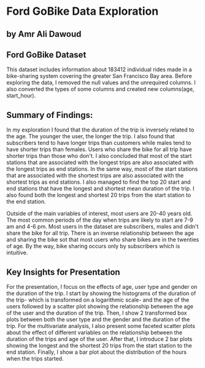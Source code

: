 # Ford GoBike Data Exploration
## by Amr Ali Dawoud


## Ford GoBike Dataset

This dataset includes information about 183412 individual rides made in a bike-sharing system covering the greater San Francisco Bay area. Before exploring the data, I removed the null values and the unrequired columns. I also converted the types of some columns and created new columns(age, start_hour).


## Summary of Findings:

In my exploration I found that the duration of the trip is inversely related to the age. The younger the user, the longer the trip. I also found that subscribers tend to have longer trips than customers while males tend to have shorter trips than females. Users who share the bike for all trip have shorter trips than those who don't. I also concluded that most of the start stations that are associated with the longest trips are also associated with the longest trips as end stations. In the same way, most of the start stations that are associated with the shortest trips are also associated with the shortest trips as end stations. I also managed to find the top 20 start and end stations that have the longest and shortest mean duration of the trip. I also found both the longest and shortest 20 trips from the start station to the end station.

Outside of the main variables of interest, most users are 20-40 years old. The most common periods of the day when trips are likely to start are 7-9 am and 4-6 pm. Most users in the dataset are subscribers, males and didn't share the bike for all trip. There is an inverse relationship between the age and sharing the bike sot that most users who share bikes are in the twenties of age. By the way, bike sharing occurs only by subscribers which is intuitive.



## Key Insights for Presentation

For the presentation, I focus on the effects of age, user type and gender on the duration of the trip. I start by showing the histograms of the duration of the trip- which is transformed on a logarithmic scale- and the age of the users followed by a scatter plot showing the relationship between the age of the user and the duration of the trip. Then, I show 2 transformed box plots between both the user type and the gender and the duration of the trip. For the multivariate analysis, I also present some faceted scatter plots about the effect of different variables on the relationship between the duration of the trips and age of the user. After that, I introduce 2 bar plots showing the longest and the shortest 20 trips from the start station to the end station. Finally, I show a bar plot about the distribution of the hours when the trips started.

